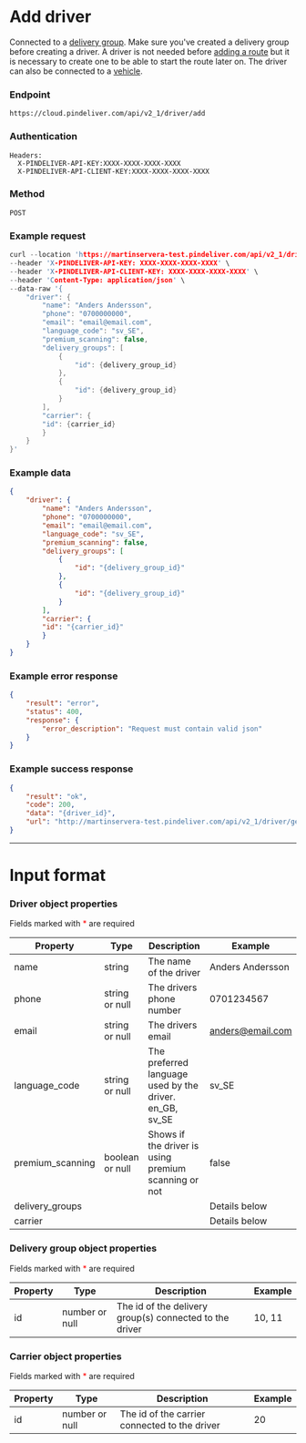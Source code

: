 # Add driver

Connected to a [delivery group](delivery_group_add.md). Make sure you've created a delivery group before creating a driver. A driver is not needed before [adding a route](route_add.md) but it is necessary to create one to be able to start the route later on. The driver can also be connected to a [vehicle](vehicle_add.md).

### Endpoint
```
https://cloud.pindeliver.com/api/v2_1/driver/add
```

### Authentication
```
Headers:
  X-PINDELIVER-API-KEY:XXXX-XXXX-XXXX-XXXX
  X-PINDELIVER-API-CLIENT-KEY:XXXX-XXXX-XXXX-XXXX
```

### Method
```
POST
```

### Example request
```C
curl --location 'https://martinservera-test.pindeliver.com/api/v2_1/driver/add' \
--header 'X-PINDELIVER-API-KEY: XXXX-XXXX-XXXX-XXXX' \
--header 'X-PINDELIVER-API-CLIENT-KEY: XXXX-XXXX-XXXX-XXXX' \
--header 'Content-Type: application/json' \
--data-raw '{
    "driver": {
        "name": "Anders Andersson",
        "phone": "0700000000",
        "email": "email@email.com",
        "language_code": "sv_SE",
        "premium_scanning": false,
        "delivery_groups": [
            {
                "id": {delivery_group_id}
            },
            {
                "id": {delivery_group_id}
            }
        ],
        "carrier": {
        "id": {carrier_id}
        }
    }
}'
```

### Example data
```JSON
{
    "driver": {
        "name": "Anders Andersson",
        "phone": "0700000000",
        "email": "email@email.com",
        "language_code": "sv_SE",
        "premium_scanning": false,
        "delivery_groups": [
            {
                "id": "{delivery_group_id}"
            },
            {
                "id": "{delivery_group_id}"
            }
        ],
        "carrier": {
        "id": "{carrier_id}"
        }
    }
}
```

### Example error response
```JSON
{
    "result": "error",
    "status": 400,
    "response": {
        "error_description": "Request must contain valid json"
    }
}
```

### Example success response
```JSON
{
    "result": "ok",
    "code": 200,
    "data": "{driver_id}",
    "url": "http://martinservera-test.pindeliver.com/api/v2_1/driver/get/{driver_id}"
}
```

---

# Input format

### Driver object properties

Fields marked with <font color='red'>*</font> are required

|Property|Type|Description|Example|
|--------|----|-----------|-------|
|name|string|The name of the driver|Anders Andersson|
|phone|string or null|The drivers phone number|0701234567|
|email|string or null|The drivers email|anders@email.com|
|language_code|string or null|The preferred language used by the driver. en_GB, sv_SE|sv_SE|
|premium_scanning|boolean or null|Shows if the driver is using premium scanning or not|false|
|delivery_groups|||Details below|
|carrier|||Details below|

### Delivery group object properties

Fields marked with <font color='red'>*</font> are required

|Property|Type|Description|Example|
|--------|----|-----------|-------|
|id|number or null|The id of the delivery group(s) connected to the driver|10, 11|

### Carrier object properties

Fields marked with <font color='red'>*</font> are required

|Property|Type|Description|Example|
|--------|----|-----------|-------|
|id|number or null|The id of the carrier connected to the driver|20|
